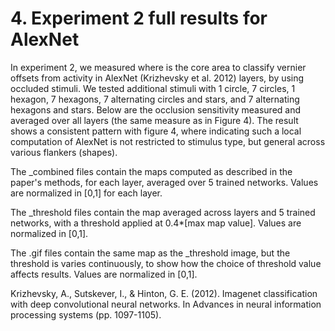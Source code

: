 # 4. Experiment 2 full results for AlexNet


In experiment 2, we measured where is the core area to classify vernier offsets from activity in AlexNet (Krizhevsky et al. 2012) layers, by using occluded stimuli. We tested additional stimuli with 1 circle, 7 circles, 1 hexagon, 7 hexagons, 7 alternating circles and stars, and 7 alternating hexagons and stars. Below are the occlusion sensitivity measured and averaged over all layers (the same measure as in Figure 4). The result shows a consistent pattern with figure 4, where indicating such a local computation of AlexNet is not restricted to stimulus type, but general across various flankers (shapes).


The _combined files contain the maps computed as described in the paper's methods, for each layer, averaged over 5 trained networks. Values are normalized in [0,1] for each layer.

The _threshold files contain the map averaged across layers and 5 trained networks, with a threshold applied at 0.4*[max map value]. Values are normalized in [0,1].

The .gif files contain the same map as the _threshold image, but the threshold is varies continuously, to show how the choice of threshold value affects results. Values are normalized in [0,1].


Krizhevsky, A., Sutskever, I., & Hinton, G. E. (2012). Imagenet classification with deep convolutional neural networks. In Advances in neural information processing systems (pp. 1097-1105). 